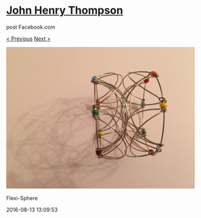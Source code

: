 # [John Henry Thompson](../README.md)
post Facebook.com

[< Previous](2016-08-13-9.md) [Next >](2016-08-13-11.md)

[![](../media/2016-08-13/Flexi-Sphere-9.jpg)](../README.md)

Flexi-Sphere

2016-08-13 13:09:53